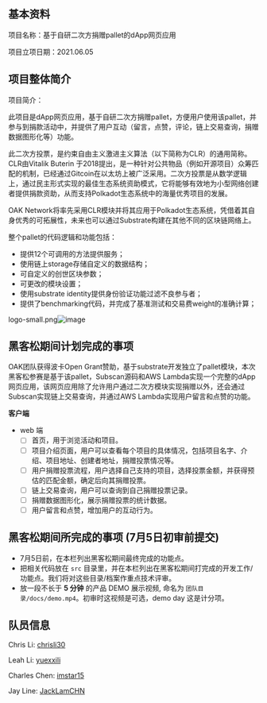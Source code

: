 ## 基本资料

项目名称：基于自研二次方捐赠pallet的dApp网页应用

项目立项日期：2021.06.05

## 项目整体简介

项目简介：

此项目是dApp网页应用，基于自研二次方捐赠pallet，方便用户使用该pallet，并参与到捐款活动中，并提供了用户互动（留言，点赞，评论，链上交易查询，捐赠数据图形化等）功能。

此二次方投票，是约束自由主义激进主义算法（以下简称为CLR）的通用简称。CLR由Vitalik Buterin 于2018提出，是一种针对公共物品（例如开源项目）众筹匹配的机制，已经通过Gitcoin在以太坊上被广泛采用。二次方投票是从数学逻辑上，通过民主形式实现的最佳生态系统资助模式，它将能够有效地为小型网络创建者提供捐款资助，从而支持Polkadot生态系统中的海量优秀项目的发展。

OAK Network将率先采用CLR模块并将其应用于Polkadot生态系统，凭借着其自身优秀的可拓展性，未来也可以通过Substrate构建在其他不同的区块链网络上。

整个pallet的代码逻辑和功能包括：
- 提供12个可调用的方法提供服务；
- 使用链上storage存储自定义的数据结构；
- 可自定义的创世区块参数；
- 可更改的模块设置；
- 使用substrate identity提供身份验证功能过滤不良参与者；
- 提供了benchmarking代码，并完成了基准测试和交易费weight的准确计算；

logo-small.png![image](https://user-images.githubusercontent.com/2616844/110753853-f0b37800-81fb-11eb-8d07-2e1cb39e3d10.png)

## 黑客松期间计划完成的事项

OAK团队获得波卡Open Grant赞助，基于substrate开发独立了pallet模块，本次黑客松参赛是基于该pallet，Subscan源码和AWS Lambda实现一个完整的dApp网页应用，该网页应用除了允许用户通过二次方模块实现捐赠以外，还会通过Subscan实现链上交易查询，并通过AWS Lambda实现用户留言和点赞的功能。

**客户端**

- web 端
  - [ ] 首页，用于浏览活动和项目。
  - [ ] 项目介绍页面，用户可以查看每个项目的具体情况，包括项目名字、介绍、项目地址、创建者地址，捐赠投票情况等。
  - [ ] 用户捐赠投票流程，用户选择自己支持的项目，选择投票金额，并获得预估的匹配金额，确定后向其捐赠投票。
  - [ ] 链上交易查询，用户可以查询到自己捐赠投票记录。
  - [ ] 捐赠数据图形化，展示捐赠投票的统计数据。
  - [ ] 用户留言和点赞，增加用户的互动行为。

## 黑客松期间所完成的事项 (7月5日初审前提交)

- 7月5日前，在本栏列出黑客松期间最终完成的功能点。
- 把相关代码放在 `src` 目录里，并在本栏列出在黑客松期间打完成的开发工作/功能点。我们将对这些目录/档案作重点技术评审。
- 放一段不长于 **5 分钟** 的产品 DEMO 展示视频, 命名为 `团队目录/docs/demo.mp4`。初审时这视频是可选，demo day 这是计分项。

## 队员信息

Chris Li: [chrisli30](https://github.com/chrisli30)

Leah Li: [yuexxili](https://github.com/yuexxili)

Charles Chen: [imstar15](https://github.com/imstar15)

Jay Line: [JackLamCHN](https://github.com/JackLamCHN)
